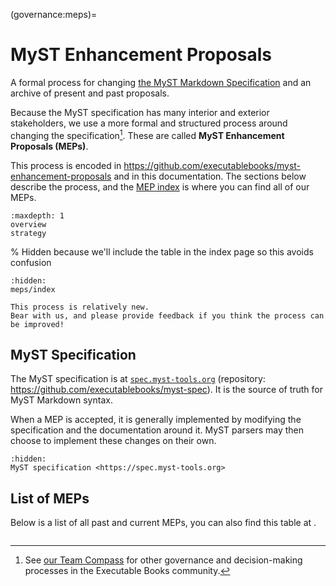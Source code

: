 (governance:meps)=
# MyST Enhancement Proposals

A formal process for changing [the MyST Markdown Specification](https://myst-tools.org/docs/spec) and an archive of present and past proposals.

Because the MyST specification has many interior and exterior stakeholders, we use a more formal and structured process around changing the specification[^gov].
These are called **MyST Enhancement Proposals (MEPs)**.

[^gov]: See [our Team Compass](https://compass.executablebooks.org) for other governance and decision-making processes in the Executable Books community.

This process is encoded in https://github.com/executablebooks/myst-enhancement-proposals and in this documentation.
The sections below describe the process, and the [MEP index](meps/index) is where you can find all of our MEPs.

```{toctree}
:maxdepth: 1
overview
strategy
```

% Hidden because we'll include the table in the index page so this avoids confusion

```{toctree}
:hidden:
meps/index
```

```{admonition} Work in progress!
This process is relatively new.
Bear with us, and please provide feedback if you think the process can be improved!
```

## MyST Specification

The MyST specification is at [`spec.myst-tools.org`](https://spec.myst-tools.org) (repository: https://github.com/executablebooks/myst-spec).
It is the source of truth for MyST Markdown syntax.

When a MEP is accepted, it is generally implemented by modifying the specification and the documentation around it.
MyST parsers may then choose to implement these changes on their own.

```{toctree}
:hidden:
MyST specification <https://spec.myst-tools.org>
```

## List of MEPs

Below is a list of all past and current MEPs, you can also find this table at [](meps/index).

```{include} _build/dirhtml/meps.txt
```
